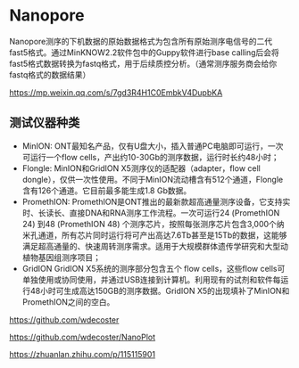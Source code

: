 # Nanopore 
Nanopore测序的下机数据的原始数据格式为包含所有原始测序电信号的二代fast5格式。通过MinKNOW2.2软件包中的Guppy软件进行base calling后会将fast5格式数据转换为fastq格式，用于后续质控分析。（通常测序服务商会给你fastq格式的数据结果）

https://mp.weixin.qq.com/s/7gd3R4H1C0EmbkV4DupbKA

## 测试仪器种类
+ MinION: ONT最知名产品，仅有U盘大小，插入普通PC电脑即可运行，一次可运行一个flow cells，产出约10-30Gb的测序数据，运行时长约48小时；
+ Flongle: MinION和GridION X5测序仪的适配器（adapter，flow cell dongle），仅供一次性使用。不同于MinION流动槽含有512个通道，Flongle含有126个通道。它目前最多能生成1.8 Gb数据。
+ PromethION: PromethION是ONT推出的最新款超高通量测序设备，它支持实时、长读长、直接DNA和RNA测序工作流程。一次可运行24 (PromethION 24) 到48 (PromethION 48) 个测序芯片，按照每张测序芯片包含3,000个纳米孔通道，所有芯片同时运行将可产出高达7.6Tb甚至是15Tb的数据，这能够满足超高通量的、快速周转测序需求。适用于大规模群体遗传学研究和大型动植物基因组测序项目；
+ GridION GridION X5系统的测序部分包含五个 flow cells，这些flow cells可单独使用或协同使用，并通过USB连接到计算机。利用现有的试剂和软件每运行48小时可生成高达150GB的测序数据。GridION X5的出现填补了MinION和PromethION之间的空白。



https://github.com/wdecoster

https://github.com/wdecoster/NanoPlot

https://zhuanlan.zhihu.com/p/115115901
